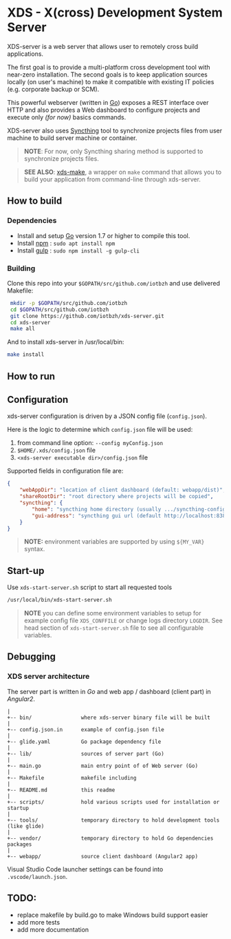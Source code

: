 # XDS - X(cross) Development System Server

XDS-server is a web server that allows user to remotely cross build applications.

The first goal is to provide a multi-platform cross development tool with
near-zero installation.
The second goals is to keep application sources locally (on user's machine) to
make it compatible with existing IT policies (e.g. corporate backup or SCM).

This powerful webserver (written in [Go](https://golang.org)) exposes a REST
interface over HTTP and also provides a Web dashboard to configure projects and execute only _(for now)_ basics commands.

XDS-server also uses [Syncthing](https://syncthing.net/) tool to synchronize
projects files from user machine to build server machine or container.

> **NOTE**: For now, only Syncthing sharing method is supported to synchronize
projects files.

> **SEE ALSO**: [xds-make](https://github.com/iotbzh/xds-make), a wrapper on `make`
command that allows you to build your application from command-line through
xds-server.


## How to build

### Dependencies

- Install and setup [Go](https://golang.org/doc/install) version 1.7 or
higher to compile this tool.
- Install [npm](https://www.npmjs.com/) : `sudo apt install npm`
- Install [gulp](http://gulpjs.com/) : `sudo npm install -g gulp-cli`


### Building

Clone this repo into your `$GOPATH/src/github.com/iotbzh` and use delivered Makefile:
```bash
 mkdir -p $GOPATH/src/github.com/iotbzh
 cd $GOPATH/src/github.com/iotbzh
 git clone https://github.com/iotbzh/xds-server.git
 cd xds-server
 make all
```

And to install xds-server in /usr/local/bin:
```bash
make install
```

## How to run

## Configuration

xds-server configuration is driven by a JSON config file (`config.json`).

Here is the logic to determine which `config.json` file will be used:
1. from command line option: `--config myConfig.json`
2. `$HOME/.xds/config.json` file
3. `<xds-server executable dir>/config.json` file

Supported fields in configuration file are:
```json
{
    "webAppDir": "location of client dashboard (default: webapp/dist)",
    "shareRootDir": "root directory where projects will be copied",
    "syncthing": {
        "home": "syncthing home directory (usually .../syncthing-config)",
        "gui-address": "syncthing gui url (default http://localhost:8384)"
    }
}
```

>**NOTE:** environment variables are supported by using `${MY_VAR}` syntax.

## Start-up

Use `xds-start-server.sh` script to start all requested tools
```bash
/usr/local/bin/xds-start-server.sh
```

>**NOTE** you can define some environment variables to setup for example
config file `XDS_CONFFILE` or change logs directory `LOGDIR`.
See head section of `xds-start-server.sh` file to see all configurable variables.


## Debugging

### XDS server architecture

The server part is written in *Go* and web app / dashboard (client part) in
*Angular2*.

```
|
+-- bin/                where xds-server binary file will be built
|
+-- config.json.in      example of config.json file
|
+-- glide.yaml          Go package dependency file
|
+-- lib/                sources of server part (Go)
|
+-- main.go             main entry point of of Web server (Go)
|
+-- Makefile            makefile including
|
+-- README.md           this readme
|
+-- scripts/            hold various scripts used for installation or startup
|
+-- tools/              temporary directory to hold development tools (like glide)
|
+-- vendor/             temporary directory to hold Go dependencies packages
|
+-- webapp/             source client dashboard (Angular2 app)
```

Visual Studio Code launcher settings can be found into `.vscode/launch.json`.


## TODO:
- replace makefile by build.go to make Windows build support easier
- add more tests
- add more documentation

